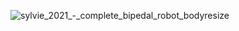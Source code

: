 ![sylvie_2021_-_complete_bipedal_robot_bodyresize](https://github.com/James-E-Porter/Sylvie_2023/assets/119353407/03de1bdb-91fe-4643-a55d-f8a9ef50c800)
